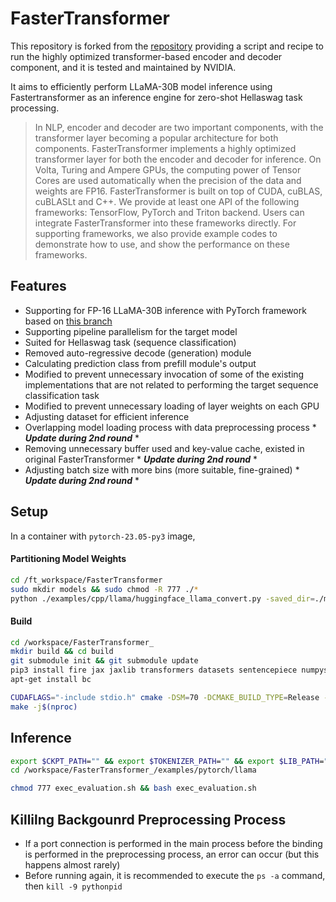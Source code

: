 # FasterTransformer

This repository is forked from the [repository](https://github.com/vitrun/FasterTransformer) providing a script and recipe to run the highly optimized transformer-based encoder and decoder component, and it is tested and maintained by NVIDIA.

It aims to efficiently perform LLaMA-30B model inference using Fastertransformer as an inference engine for zero-shot Hellaswag task processing.

>In NLP, encoder and decoder are two important components, with the transformer layer becoming a popular architecture for both components. FasterTransformer implements a highly optimized transformer layer for both the encoder and decoder for inference. On Volta, Turing and Ampere GPUs, the computing power of Tensor Cores are used automatically when the precision of the data and weights are FP16. FasterTransformer is built on top of CUDA, cuBLAS, cuBLASLt and C++. We provide at least one API of the following frameworks: TensorFlow, PyTorch and Triton backend. Users can integrate FasterTransformer into these frameworks directly. For supporting frameworks, we also provide example codes to demonstrate how to use, and show the performance on these frameworks.

## Features
- Supporting for FP-16 LLaMA-30B inference with PyTorch framework based on [this branch](https://github.com/vitrun/FasterTransformer/tree/llama_torch)
- Supporting pipeline parallelism for the target model
- Suited for Hellaswag task (sequence classification)
- Removed auto-regressive decode (generation) module
- Calculating prediction class from prefill module's output
- Modified to prevent unnecessary invocation of some of the existing implementations that are not related to performing the target sequence classification task
- Modified to prevent unnecessary loading of layer weights on each GPU
- Adjusting dataset for efficient inference
- Overlapping model loading process with data preprocessing process * ***Update during 2nd round*** *
- Removing unnecessary buffer used and key-value cache, existed in original FasterTransformer * ***Update during 2nd round*** *
- Adjusting batch size with more bins (more suitable, fine-grained) * ***Update during 2nd round*** *

## Setup
In a container with `pytorch-23.05-py3` image,

#### Partitioning Model Weights
```bash
cd /ft_workspace/FasterTransformer
sudo mkdir models && sudo chmod -R 777 ./*
python ./examples/cpp/llama/huggingface_llama_convert.py -saved_dir=./models/llama -in_file=$MODEL_PATH -infer_gpu_num=4 -weight_data_type=fp16 -model_name=llama
```
#### Build
```bash
cd /workspace/FasterTransformer_
mkdir build && cd build
git submodule init && git submodule update
pip3 install fire jax jaxlib transformers datasets sentencepiece numpysocket
apt-get install bc

CUDAFLAGS="-include stdio.h" cmake -DSM=70 -DCMAKE_BUILD_TYPE=Release -DBUILD_PYT=ON -DBUILD_MULTI_GPU=ON -D PYTHON_PATH=/usr/bin/python3 ..
make -j$(nproc)
```

## Inference
```bash
export $CKPT_PATH="" && export $TOKENIZER_PATH="" && export $LIB_PATH=""
cd /workspace/FasterTransformer_/examples/pytorch/llama

chmod 777 exec_evaluation.sh && bash exec_evaluation.sh
```

## Killilng Backgounrd Preprocessing Process
- If a port connection is performed in the main process before the binding is performed in the preprocessing process, an error can occur (but this happens almost rarely)
- Before running again, it is recommended to execute the `ps -a` command, then `kill -9 pythonpid`
